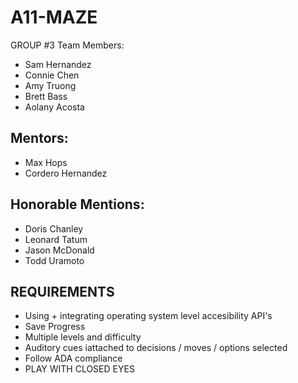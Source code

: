 # A11-MAZE

GROUP #3
Team Members:
- Sam Hernandez
- Connie Chen
- Amy Truong
- Brett Bass
- Aolany Acosta

## Mentors:
- Max Hops
- Cordero Hernandez

## Honorable Mentions:
- Doris Chanley
- Leonard Tatum
- Jason McDonald
- Todd Uramoto

## REQUIREMENTS
- Using + integrating operating system level accesibility API's
- Save Progress
- Multiple levels and difficulty
- Auditory cues iattached to decisions / moves / options selected
- Follow ADA compliance
- PLAY WITH CLOSED EYES

